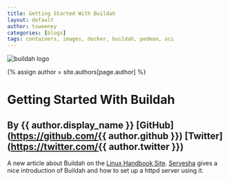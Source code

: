 ```yaml
---
title: Getting Started With Buildah 
layout: default
author: tsweeney
categories: [blogs]
tags: containers, images, docker, buildah, podman, oci
---
```

![buildah logo](https://buildah.io/images/buildah.png)

{% assign author = site.authors[page.author] %}
# Getting Started With Buildah 
## By {{ author.display_name }} [GitHub](https://github.com/{{ author.github }}) [Twitter](https://twitter.com/{{ author.twitter }})

A new article about Buildah on the [Linux Handbook Site](https://linuxhandbook.com/buildah-basics/).  [Servesha](https://linuxhandbook.com/author/servesha/) gives a nice introduction of Buildah and how to set up a httpd server using it.

